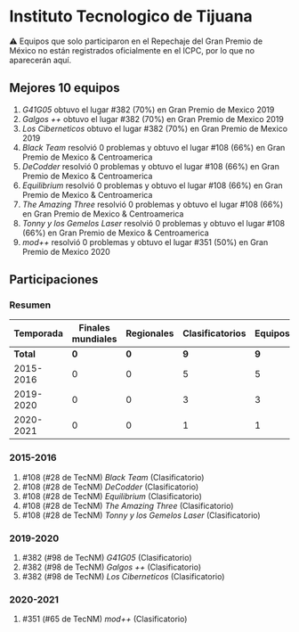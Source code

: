 # Instituto Tecnologico de Tijuana

:warning: Equipos que solo participaron en el Repechaje del Gran Premio de México no están registrados oficialmente en el ICPC, por lo que no aparecerán aquí.

## Mejores 10 equipos

1. _G41G05_ obtuvo el lugar #382 (70%) en Gran Premio de Mexico 2019
1. _Galgos ++_ obtuvo el lugar #382 (70%) en Gran Premio de Mexico 2019
1. _Los Ciberneticos_ obtuvo el lugar #382 (70%) en Gran Premio de Mexico 2019
1. _Black Team_ resolvió 0 problemas y obtuvo el lugar #108 (66%) en Gran Premio de Mexico & Centroamerica
1. _DeCodder_ resolvió 0 problemas y obtuvo el lugar #108 (66%) en Gran Premio de Mexico & Centroamerica
1. _Equilibrium_ resolvió 0 problemas y obtuvo el lugar #108 (66%) en Gran Premio de Mexico & Centroamerica
1. _The Amazing Three_ resolvió 0 problemas y obtuvo el lugar #108 (66%) en Gran Premio de Mexico & Centroamerica
1. _Tonny y los Gemelos Laser_ resolvió 0 problemas y obtuvo el lugar #108 (66%) en Gran Premio de Mexico & Centroamerica
1. _mod++_ resolvió 0 problemas y obtuvo el lugar #351 (50%) en Gran Premio de Mexico 2020

## Participaciones

### Resumen

| Temporada | Finales mundiales | Regionales | Clasificatorios | Equipos |
| --- | --- | --- | --- | --- |
| **Total** | **0** | **0** | **9** | **9** |
| 2015-2016 | 0 | 0 | 5 | 5 |
| 2019-2020 | 0 | 0 | 3 | 3 |
| 2020-2021 | 0 | 0 | 1 | 1 |

### 2015-2016

1. #108 (#28 de TecNM) _Black Team_ (Clasificatorio)
1. #108 (#28 de TecNM) _DeCodder_ (Clasificatorio)
1. #108 (#28 de TecNM) _Equilibrium_ (Clasificatorio)
1. #108 (#28 de TecNM) _The Amazing Three_ (Clasificatorio)
1. #108 (#28 de TecNM) _Tonny y los Gemelos Laser_ (Clasificatorio)

### 2019-2020

1. #382 (#98 de TecNM) _G41G05_ (Clasificatorio)
1. #382 (#98 de TecNM) _Galgos ++_ (Clasificatorio)
1. #382 (#98 de TecNM) _Los Ciberneticos_ (Clasificatorio)

### 2020-2021

1. #351 (#65 de TecNM) _mod++_ (Clasificatorio)



